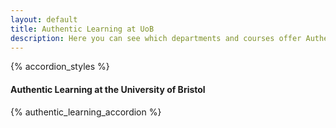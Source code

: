 ```yaml
---
layout: default
title: Authentic Learning at UoB
description: Here you can see which departments and courses offer Authentic-Learning based teaching at the University of Bristol, in a simple drop-down menu format.
---
```

{% accordion_styles %}

<div class="card">

#### Authentic Learning at the University of Bristol

{% authentic_learning_accordion %}

</div>

